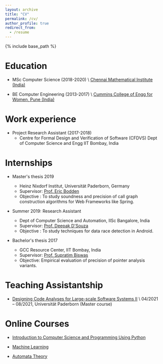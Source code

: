 ```yaml
---
layout: archive
title: "CV"
permalink: /cv/
author_profile: true
redirect_from:
  - /resume
---
```


{% include base_path %}

**Education**
======
*  MSc Computer Science (2018-2020) \\
[Chennai Mathematical Institute (India)](https://www.cmi.ac.in/)

* BE Computer Engineering (2013-2017) \\
[Cummins College of Engg for Women, Pune (India)](https://www.cumminscollege.org/)

 **Work experience**
======
* Project Research Assistant (2017-2018)
  * Centre for Formal Design and Verification of Software (CFDVS) 
    Dept of Computer Science and Engg
    IIT Bombay, India 

**Internships**
======
* Master's thesis 2019
  * Heinz Nixdorf Institut, Universität Paderborn, Germany
  * Supervisor: [Prof. Eric Bodden](https://www.bodden.de/)
  * Objective : To study soundness and precision of call graph construction algorithms for Web Frameworks like Spring.

* Summer 2019: Research Assistant
  * Dept of Computer Science and Automation, IISc Bangalore, India 
  * Supervisor: [Prof. Deepak D'Souza](https://www.csa.iisc.ac.in/~deepakd/)
  * Objective : To study techniques for data race detection in Android.

* Bachelor's thesis 2017 
  * GCC Resource Center, IIT Bombay, India
  * Supervisor: [Prof. Supratim Biswas](https://www.cse.iitb.ac.in/~sb/)
  * Objective: Empirical evaluation of precision of pointer analysis variants.
 
**Teaching Assistantship**
======
* [Designing Code Analyses for Large-scale Software Systems II](https://www.hni.uni-paderborn.de/sse/lehre/deca2/) \\
04/2021 – 08/2021, Universität Paderborn (Master course)  

**Online Courses**
======
* [Introduction to Computer Science and Programming Using Python](https://www.edx.org/course/introduction-to-computer-science-and-programming-7) 

* [Machine Learning](https://www.coursera.org/learn/machine-learning)

* [Automata Theory](https://online.stanford.edu/courses/soe-ycsautomata-automata-theory)

